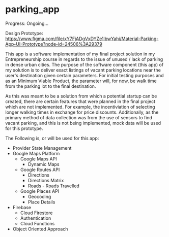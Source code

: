 # parking_app

Progress: Ongoing...

Design Prototype: https://www.figma.com/file/xY7FjADgVxDYZe1lbwYahi/Material-Parking-App-UI-Prototype?node-id=24506%3A29379


This app is a software implementation of my final project solution in my Entrepreneurship course in regards to the issue of unused / lack of parking in dense urban cities.
The purpose of the software component (this app) of my solution is to deliver exact listings of vacant parking locations near the 
user's destination given certain parameters. For initial testing purposes and as an Minimum Viable Product, the parameter will, for now,
be walk time from the parking lot to the final destination.

As this was meant to be a solution from which a potential startup can be created, there are certain features that were planned in the final project
which are not implemented. For example, the incentiviation of selecting longer walking times in exchange for price discounts. Additionally, as 
the primary method of data collection was from the use of sensors to find vacant parking, and this is not being implemented, mock data will be used
for this prototype. 

The Following is, or will be used for this app:

- Provider State Management
- Google Maps Platform
    - Google Maps API
        - Dynamic Maps
    - Google Routes API
        - Directions
        - Directions Matrix
        - Roads - Roads Travelled
    - Google Places API
        - Geocoding
        - Place Details
- Firebase
    - Cloud Firestore
    - Authentication
    - Cloud Functions
- Object Oriented Approach
